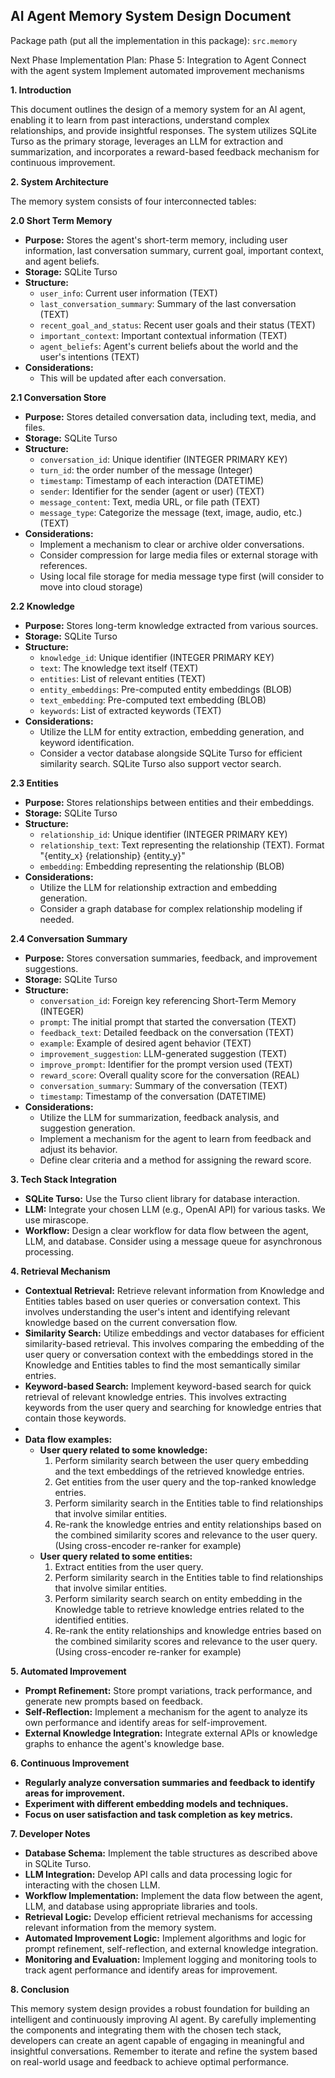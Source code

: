 ## AI Agent Memory System Design Document

Package path (put all the implementation in this package): `src.memory`



Next Phase Implementation Plan:
Phase 5: Integration to Agent
Connect with the agent system
Implement automated improvement mechanisms


**1. Introduction**

This document outlines the design of a memory system for an AI agent, enabling it to learn from past interactions, understand complex relationships, and provide insightful responses. The system utilizes SQLite Turso as the primary storage, leverages an LLM for extraction and summarization, and incorporates a reward-based feedback mechanism for continuous improvement.

**2. System Architecture**

The memory system consists of four interconnected tables:

**2.0 Short Term Memory**

* **Purpose:** Stores the agent's short-term memory, including user information, last conversation summary, current goal, important context, and agent beliefs.
* **Storage:** SQLite Turso
* **Structure:**
    * `user_info`: Current user information (TEXT)
    * `last_conversation_summary`: Summary of the last conversation (TEXT)
    * `recent_goal_and_status`: Recent user goals and their status (TEXT)
    * `important_context`: Important contextual information (TEXT)
    * `agent_beliefs`: Agent's current beliefs about the world and the user's intentions (TEXT)
* **Considerations:**
    * This will be updated after each conversation.


**2.1 Conversation Store**

* **Purpose:** Stores detailed conversation data, including text, media, and files.
* **Storage:** SQLite Turso
* **Structure:**
    * `conversation_id`: Unique identifier (INTEGER PRIMARY KEY)
    * `turn_id`: the order number of the message (Integer)
    * `timestamp`: Timestamp of each interaction (DATETIME)
    * `sender`: Identifier for the sender (agent or user) (TEXT)
    * `message_content`: Text, media URL, or file path (TEXT)
    * `message_type`: Categorize the message (text, image, audio, etc.) (TEXT)
* **Considerations:**
    * Implement a mechanism to clear or archive older conversations.
    * Consider compression for large media files or external storage with references.
    * Using local file storage for media message type first (will consider to move into cloud storage)

**2.2 Knowledge**

* **Purpose:** Stores long-term knowledge extracted from various sources.
* **Storage:** SQLite Turso
* **Structure:**
    * `knowledge_id`: Unique identifier (INTEGER PRIMARY KEY)
    * `text`: The knowledge text itself (TEXT)
    * `entities`: List of relevant entities (TEXT)
    * `entity_embeddings`: Pre-computed entity embeddings (BLOB)
    * `text_embedding`: Pre-computed text embedding (BLOB)
    * `keywords`: List of extracted keywords (TEXT)
* **Considerations:**
    * Utilize the LLM for entity extraction, embedding generation, and keyword identification.
    * Consider a vector database alongside SQLite Turso for efficient similarity search. SQLite Turso also support vector search.

**2.3 Entities**

* **Purpose:** Stores relationships between entities and their embeddings.
* **Storage:** SQLite Turso
* **Structure:**
    * `relationship_id`: Unique identifier (INTEGER PRIMARY KEY)
    * `relationship_text`: Text representing the relationship (TEXT). Format "{entity_x} {relationship} {entity_y}"
    * `embedding`: Embedding representing the relationship (BLOB)
* **Considerations:**
    * Utilize the LLM for relationship extraction and embedding generation.
    * Consider a graph database for complex relationship modeling if needed.

**2.4 Conversation Summary**

* **Purpose:** Stores conversation summaries, feedback, and improvement suggestions.
* **Storage:** SQLite Turso
* **Structure:**
    * `conversation_id`: Foreign key referencing Short-Term Memory (INTEGER)
    * `prompt`: The initial prompt that started the conversation (TEXT)
    * `feedback_text`: Detailed feedback on the conversation (TEXT)
    * `example`: Example of desired agent behavior (TEXT)
    * `improvement_suggestion`: LLM-generated suggestion (TEXT)
    * `improve_prompt`: Identifier for the prompt version used (TEXT)
    * `reward_score`: Overall quality score for the conversation (REAL)
    * `conversation_summary`: Summary of the conversation (TEXT)
    * `timestamp`: Timestamp of the conversation (DATETIME)
* **Considerations:**
    * Utilize the LLM for summarization, feedback analysis, and suggestion generation.
    * Implement a mechanism for the agent to learn from feedback and adjust its behavior.
    * Define clear criteria and a method for assigning the reward score.

**3. Tech Stack Integration**

* **SQLite Turso:** Use the Turso client library for database interaction.
* **LLM:** Integrate your chosen LLM (e.g., OpenAI API) for various tasks. We use mirascope.
* **Workflow:** Design a clear workflow for data flow between the agent, LLM, and database. Consider using a message queue for asynchronous processing.

**4. Retrieval Mechanism**

* **Contextual Retrieval:** Retrieve relevant information from Knowledge and Entities tables based on user queries or conversation context. This involves understanding the user's intent and identifying relevant knowledge based on the current conversation flow.
* **Similarity Search:** Utilize embeddings and vector databases for efficient similarity-based retrieval. This involves comparing the embedding of the user query or conversation context with the embeddings stored in the Knowledge and Entities tables to find the most semantically similar entries.
* **Keyword-based Search:** Implement keyword-based search for quick retrieval of relevant knowledge entries. This involves extracting keywords from the user query and searching for knowledge entries that contain those keywords.
* 
* **Data flow examples:**
    * **User query related to some knowledge:**
        1. Perform similarity search between the user query embedding and the text embeddings of the retrieved knowledge entries. 
        2. Get entities from the user query and the top-ranked knowledge entries.
        3. Perform similarity search in the Entities table to find relationships that involve similar entities.
        4. Re-rank the knowledge entries and entity relationships based on the combined similarity scores and relevance to the user query. (Using cross-encoder re-ranker for example)
    * **User query related to some entities:**
        1. Extract entities from the user query.
        2. Perform similarity search in the Entities table to find relationships that involve similar entities.
        3. Perform similarity search search on entity embedding in the Knowledge table to retrieve knowledge entries related to the identified entities.
        4. Re-rank the entity relationships and knowledge entries based on the combined similarity scores and relevance to the user query. (Using cross-encoder re-ranker for example)



**5. Automated Improvement**

* **Prompt Refinement:** Store prompt variations, track performance, and generate new prompts based on feedback.
* **Self-Reflection:** Implement a mechanism for the agent to analyze its own performance and identify areas for self-improvement.
* **External Knowledge Integration:** Integrate external APIs or knowledge graphs to enhance the agent's knowledge base.

**6. Continuous Improvement**

* **Regularly analyze conversation summaries and feedback to identify areas for improvement.**
* **Experiment with different embedding models and techniques.**
* **Focus on user satisfaction and task completion as key metrics.**

**7. Developer Notes**

* **Database Schema:** Implement the table structures as described above in SQLite Turso.
* **LLM Integration:** Develop API calls and data processing logic for interacting with the chosen LLM.
* **Workflow Implementation:** Implement the data flow between the agent, LLM, and database using appropriate libraries and tools.
* **Retrieval Logic:** Develop efficient retrieval mechanisms for accessing relevant information from the memory system.
* **Automated Improvement Logic:** Implement algorithms and logic for prompt refinement, self-reflection, and external knowledge integration.
* **Monitoring and Evaluation:** Implement logging and monitoring tools to track agent performance and identify areas for improvement.

**8. Conclusion**

This memory system design provides a robust foundation for building an intelligent and continuously improving AI agent. By carefully implementing the components and integrating them with the chosen tech stack, developers can create an agent capable of engaging in meaningful and insightful conversations. Remember to iterate and refine the system based on real-world usage and feedback to achieve optimal performance. 
